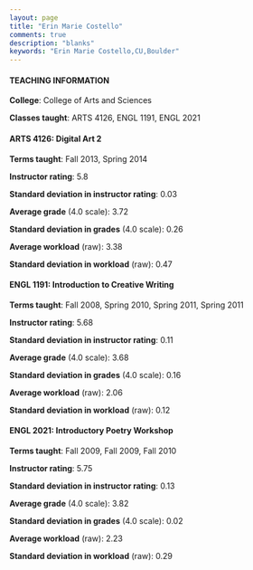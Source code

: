 ```yaml
---
layout: page
title: "Erin Marie Costello" 
comments: true
description: "blanks"
keywords: "Erin Marie Costello,CU,Boulder"
---
```

<head>
<script src="https://ajax.googleapis.com/ajax/libs/jquery/2.1.3/jquery.min.js"></script>
<script src="https://dl.dropboxusercontent.com/s/pc42nxpaw1ea4o9/highcharts.js?dl=0"></script>
<!-- <script src="../assets/js/highcharts.js"></script> -->
<style type="text/css">@font-face {
	font-family: "Bebas Neue";
	src: url(https://www.filehosting.org/file/details/544349/BebasNeue Regular.otf) format("opentype");
	}
	h1.Bebas { 
		font-family: "Bebas Neue", Verdana, Tahoma;
	}
</style>
</head>
	   
#### TEACHING INFORMATION

**College**: College of Arts and Sciences

**Classes taught**: ARTS 4126, ENGL 1191, ENGL 2021

#### ARTS 4126: Digital Art 2

**Terms taught**: Fall 2013, Spring 2014

**Instructor rating**: 5.8

**Standard deviation in instructor rating**: 0.03

**Average grade** (4.0 scale): 3.72

**Standard deviation in grades** (4.0 scale): 0.26

**Average workload** (raw): 3.38

**Standard deviation in workload** (raw): 0.47

#### ENGL 1191: Introduction to Creative Writing

**Terms taught**: Fall 2008, Spring 2010, Spring 2011, Spring 2011

**Instructor rating**: 5.68

**Standard deviation in instructor rating**: 0.11

**Average grade** (4.0 scale): 3.68

**Standard deviation in grades** (4.0 scale): 0.16

**Average workload** (raw): 2.06

**Standard deviation in workload** (raw): 0.12

#### ENGL 2021: Introductory Poetry Workshop

**Terms taught**: Fall 2009, Fall 2009, Fall 2010

**Instructor rating**: 5.75

**Standard deviation in instructor rating**: 0.13

**Average grade** (4.0 scale): 3.82

**Standard deviation in grades** (4.0 scale): 0.02

**Average workload** (raw): 2.23

**Standard deviation in workload** (raw): 0.29

